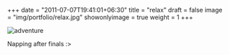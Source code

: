 +++
date = "2011-07-07T19:41:01+06:30"
title = "relax"
draft = false
image = "img/portfolio/relax.jpg"
showonlyimage = true
weight = 1
+++

![adventure](/img/portfolio/relax.jpg)

Napping after finals :>
